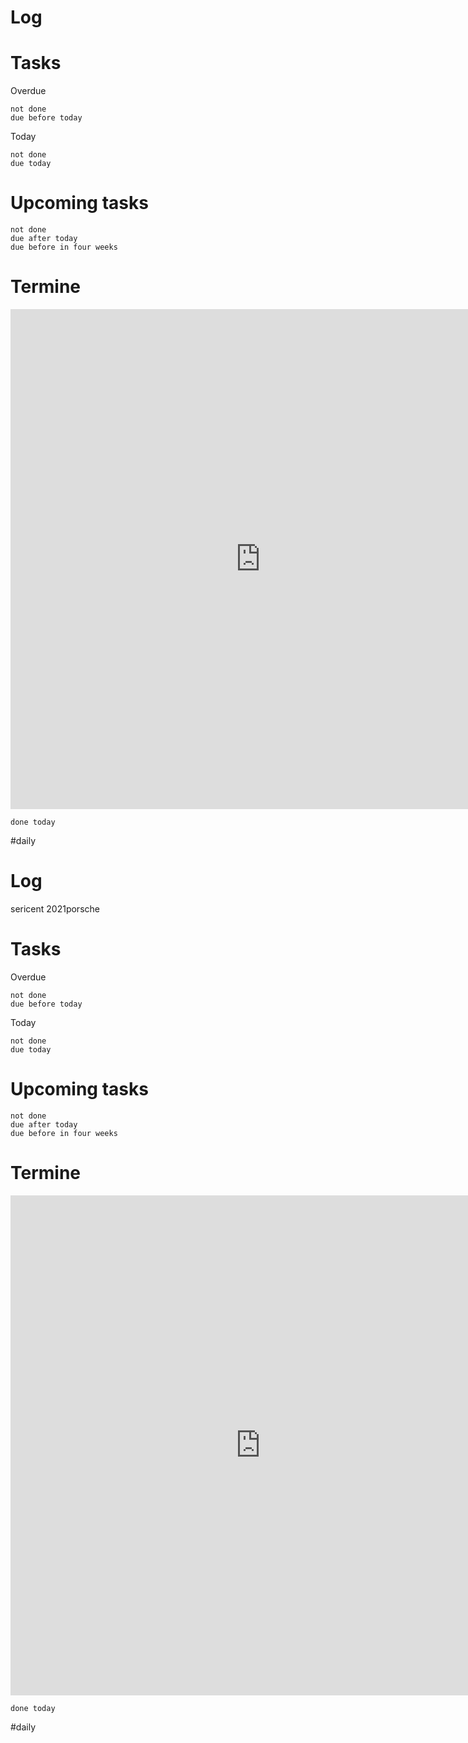 # Log 

# Tasks
Overdue
```tasks
not done 
due before today
```
Today
```tasks
not done 
due today 
```


# Upcoming tasks 
```tasks 
not done
due after today
due before in four weeks
```

# Termine
<iframe src="https://office.mailbox.org/appsuite/#!!&app=io.ox/calendar&folder=cal://0/31&perspective=month" style="border: 0" width="800" height="800" frameborder="0" scrolling="no"></iframe>

```tasks
done today
```

#daily 
# Log 
sericent
2021porsche

# Tasks
Overdue
```tasks
not done 
due before today
```
Today
```tasks
not done 
due today 
```


# Upcoming tasks 
```tasks 
not done
due after today
due before in four weeks
```

# Termine
<iframe src="https://office.mailbox.org/appsuite/#!!&app=io.ox/calendar&folder=cal://0/31&perspective=month" style="border: 0" width="800" height="800" frameborder="0" scrolling="no"></iframe>

```tasks
done today
```

#daily 
